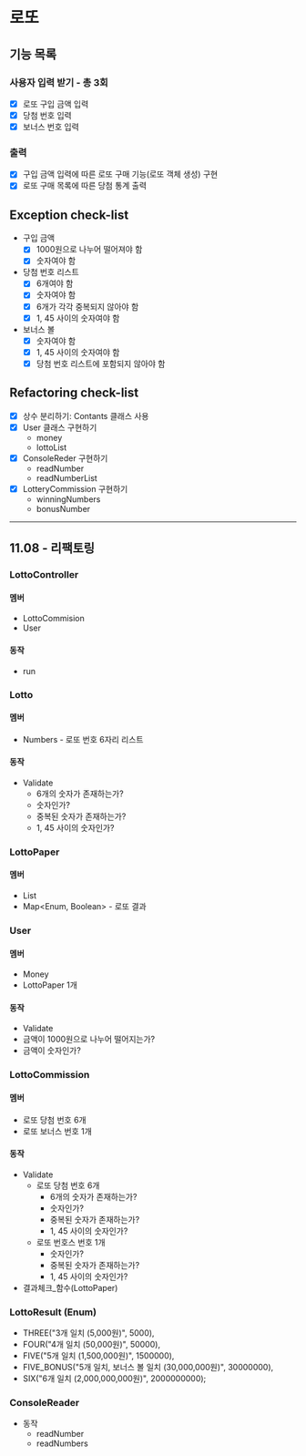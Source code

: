 # 로또

## 기능 목록

### 사용자 입력 받기 - 총 3회

- [x] 로또 구입 금액 입력
- [x] 당첨 번호 입력
- [x] 보너스 번호 입력

### 출력

- [x] 구입 금액 입력에 따른 로또 구매 기능(로또 객체 생성) 구현
- [x] 로또 구매 목록에 따른 당첨 통계 출력

## Exception check-list

- 구입 금액
    - [x] 1000원으로 나누어 떨어져야 함
    - [x] 숫자여야 함
- 당첨 번호 리스트
    - [x] 6개여야 함
    - [x] 숫자여야 함
    - [x] 6개가 각각 중복되지 않아야 함
    - [x] 1, 45 사이의 숫자여야 함
- 보너스 볼
    - [x] 숫자여야 함
    - [x] 1, 45 사이의 숫자여야 함
    - [x] 당첨 번호 리스트에 포함되지 않아야 함

## Refactoring check-list

- [x] 상수 분리하기: Contants 클래스 사용
- [x] User 클래스 구현하기
    - money
    - lottoList
- [x] ConsoleReder 구현하기
    - readNumber
    - readNumberList
- [x] LotteryCommission 구현하기
    - winningNumbers
    - bonusNumber

---

## 11.08 - 리팩토링

### LottoController

#### 멤버

- LottoCommision
- User

#### 동작

- run

### Lotto

#### 멤버

- Numbers - 로또 번호 6자리 리스트

#### 동작

- Validate
    - 6개의 숫자가 존재하는가?
    - 숫자인가?
    - 중복된 숫자가 존재하는가?
    - 1, 45 사이의 숫자인가?

### LottoPaper

#### 멤버

- List<Lotto>
- Map<Enum, Boolean> - 로또 결과

### User

#### 멤버

- Money
- LottoPaper 1개

#### 동작

- Validate
- 금액이 1000원으로 나누어 떨어지는가?
- 금액이 숫자인가?

### LottoCommission

#### 멤버

- 로또 당첨 번호 6개
- 로또 보너스 번호 1개

#### 동작

- Validate
    - 로또 당첨 번호 6개
        - 6개의 숫자가 존재하는가?
        - 숫자인가?
        - 중복된 숫자가 존재하는가?
        - 1, 45 사이의 숫자인가?
    - 로또 번호스 번호 1개
        - 숫자인가?
        - 중복된 숫자가 존재하는가?
        - 1, 45 사이의 숫자인가?
- 결과체크_함수(LottoPaper)

### LottoResult (Enum)

- THREE("3개 일치 (5,000원)", 5000),
- FOUR("4개 일치 (50,000원)", 50000),
- FIVE("5개 일치 (1,500,000원)", 1500000),
- FIVE_BONUS("5개 일치, 보너스 볼 일치 (30,000,000원)", 30000000),
- SIX("6개 일치 (2,000,000,000원)", 2000000000);

### ConsoleReader

- 동작
    - readNumber
    - readNumbers
